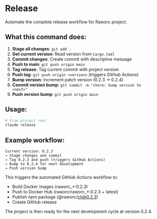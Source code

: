 # Release

Automate the complete release workflow for Raworc project.

## What this command does:

1. **Stage all changes**: `git add .`
2. **Get current version**: Read version from `Cargo.toml`
3. **Commit changes**: Create commit with descriptive message
4. **Push to main**: `git push origin main`
5. **Tag release**: Tag current commit with project version
6. **Push tag**: `git push origin <version>` (triggers GitHub Actions)
7. **Bump version**: Increment patch version (0.2.3 → 0.2.4)
8. **Commit version bump**: `git commit -m "chore: bump version to <next>"`
9. **Push version bump**: `git push origin main`

## Usage:

```bash
# From project root
claude release
```

## Example workflow:

```
Current version: 0.2.3
→ Stage changes and commit
→ Tag 0.2.3 and push (triggers GitHub Actions)
→ Bump to 0.2.4 for next development
→ Push version bump
```

This triggers the automated GitHub Actions workflow to:
- Build Docker images (raworc_*:0.2.3)
- Push to Docker Hub (raworc/raworc_*:0.2.3 + latest)  
- Publish npm package (@raworc/cli@0.2.3)
- Create GitHub release

The project is then ready for the next development cycle at version 0.2.4.